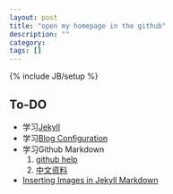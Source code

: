 ```yaml
---
layout: post
title: "open my homepage in the github"
description: ""
category: 
tags: []
---
```

{% include JB/setup %}


## To-DO

* 学习[Jekyll](http://jekyllbootstrap.com/usage/jekyll-quick-start.html)
* 学习[Blog Configuration](http://jekyllbootstrap.com/usage/blog-configuration.html) 
* 学习Github Markdown
	1. [github help](https://guides.github.com/features/mastering-markdown/)
	2. [中文资料](http://www.tuicool.com/articles/zIJrEjn)
* [Inserting Images in Jekyll Markdown](http://dev-notes.eu/2016/01/images-in-kramdown-jekyll/)
